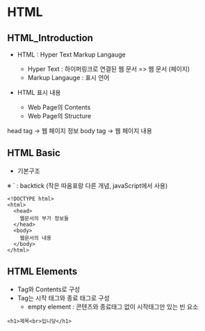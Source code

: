 # HTML

## HTML_Introduction

- HTML : Hyper Text Markup Langauge

  - Hyper Text : 하이퍼링크로 연결된 웹 문서 => 웹 문서 (페이지)
  - Markup Langauge : 표시 언어

- HTML 표시 내용
  - Web Page의 Contents
  - Web Page의 Structure

head tag -> 웹 페이지 정보
body tag -> 웹 페이지 내용

## HTML Basic

- 기본구조

※ ` : backtick (작은 따옴표랑 다른 개념, javaScript에서 사용)

```
<!DOCTYPE html>
<html>
  <head>
    웹문서의 부가 정보들
  </head>
  <body>
    웹문서의 내용
  </body>
</html>
```

## HTML Elements

- Tag와 Contents로 구성
- Tag는 시작 태그와 종료 태그로 구성
  - empty element : 콘텐츠와 종료태그 없이 시작태그만 있는 빈 요소

```
<h1>제목<br>입니당</h1>
```
